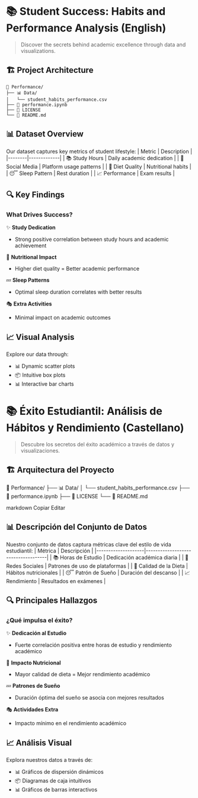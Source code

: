 # 📚 Student Success: Habits and Performance Analysis (English)

> Discover the secrets behind academic excellence through data and visualizations.

## 🏗️ Project Architecture
```
📁 Performance/
├── 📊 Data/
│   └── student_habits_performance.csv
├── 📓 performance.ipynb
├── 📜 LICENSE
└── 📖 README.md
```

## 📊 Dataset Overview

Our dataset captures key metrics of student lifestyle:
| Metric | Description |
|--------|-------------|
| 📚 Study Hours | Daily academic dedication |
| 📱 Social Media | Platform usage patterns |
| 🥗 Diet Quality | Nutritional habits |
| 😴 Sleep Pattern | Rest duration |
| 📈 Performance | Exam results |

## 🔍 Key Findings

### What Drives Success? 

✨ **Study Dedication**
- Strong positive correlation between study hours and academic achievement

🍎 **Nutritional Impact**
- Higher diet quality = Better academic performance

💤 **Sleep Patterns**
- Optimal sleep duration correlates with better results

🎭 **Extra Activities**
- Minimal impact on academic outcomes

## 📈 Visual Analysis

Explore our data through:
- 📊 Dynamic scatter plots
- 📦 Intuitive box plots
- 📊 Interactive bar charts




# 📚 Éxito Estudiantil: Análisis de Hábitos y Rendimiento (Castellano)

> Descubre los secretos del éxito académico a través de datos y visualizaciones.

## 🏗️ Arquitectura del Proyecto
📁 Performance/
├── 📊 Data/
│ └── student_habits_performance.csv
├── 📓 performance.ipynb
├── 📜 LICENSE
└── 📖 README.md

markdown
Copiar
Editar

## 📊 Descripción del Conjunto de Datos

Nuestro conjunto de datos captura métricas clave del estilo de vida estudiantil:
| Métrica            | Descripción                        |
|--------------------|------------------------------------|
| 📚 Horas de Estudio | Dedicación académica diaria        |
| 📱 Redes Sociales   | Patrones de uso de plataformas     |
| 🥗 Calidad de la Dieta | Hábitos nutricionales          |
| 😴 Patrón de Sueño   | Duración del descanso             |
| 📈 Rendimiento      | Resultados en exámenes             |

## 🔍 Principales Hallazgos

### ¿Qué impulsa el éxito?

✨ **Dedicación al Estudio**  
- Fuerte correlación positiva entre horas de estudio y rendimiento académico

🍎 **Impacto Nutricional**  
- Mayor calidad de dieta = Mejor rendimiento académico

💤 **Patrones de Sueño**  
- Duración óptima del sueño se asocia con mejores resultados

🎭 **Actividades Extra**  
- Impacto mínimo en el rendimiento académico

## 📈 Análisis Visual

Explora nuestros datos a través de:
- 📊 Gráficos de dispersión dinámicos  
- 📦 Diagramas de caja intuitivos  
- 📊 Gráficos de barras interactivos


